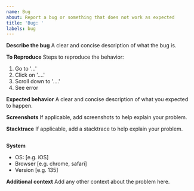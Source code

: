 ```yaml
---
name: Bug
about: Report a bug or something that does not work as expected
title: 'Bug: '
labels: bug
---
```


**Describe the bug**
A clear and concise description of what the bug is.

**To Reproduce**
Steps to reproduce the behavior:
1. Go to '...'
2. Click on '....'
3. Scroll down to '....'
4. See error

**Expected behavior**
A clear and concise description of what you expected to happen.

**Screenshots**
If applicable, add screenshots to help explain your problem.

**Stacktrace**
If applicable, add a stacktrace to help explain your problem.
```

```

**System**
 - OS: [e.g. iOS]
 - Browser [e.g. chrome, safari]
 - Version [e.g. 135]

**Additional context**
Add any other context about the problem here.